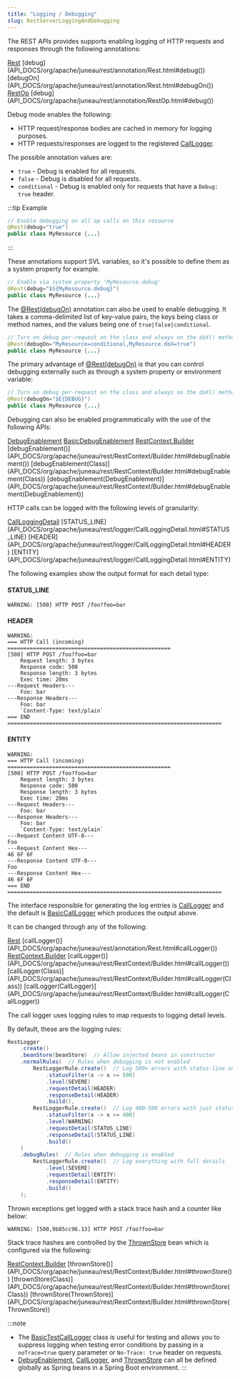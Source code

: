 ```yaml
---
title: "Logging / Debugging"
slug: RestServerLoggingAndDebugging
---
```


The REST APIs provides supports enabling logging of HTTP requests and responses through the following annotations:

<tree>
<node-0><java-annotation><a href="/site/apidocs/org/apache/juneau/rest/annotation/Rest.html" target="_blank">Rest</a></java-annotation></node-0>
<node-1><java-method-annotation>[debug](API_DOCS/org/apache/juneau/rest/annotation/Rest.html#debug())</java-method-annotation></node-1>
<node-1><java-method-annotation>[debugOn](API_DOCS/org/apache/juneau/rest/annotation/Rest.html#debugOn())</java-method-annotation></node-1>
<node-0><java-annotation><a href="/site/apidocs/org/apache/juneau/rest/annotation/RestOp.html" target="_blank">RestOp</a></java-annotation></node-0>
<node-1><java-method-annotation>[debug](API_DOCS/org/apache/juneau/rest/annotation/RestOp.html#debug())</java-method-annotation></node-1>
</tree>

Debug mode enables the following:

- HTTP request/response bodies are cached in memory for logging purposes.
- HTTP requests/responses are logged to the registered <a href="/site/apidocs/org/apache/juneau/rest/logger/CallLogger.html" target="_blank">CallLogger</a>.

The possible annotation values are:

- `true` - Debug is enabled for all requests.
- `false` - Debug is disabled for all requests.
- `conditional` - Debug is enabled only for requests that have a `Debug: true` header.

:::tip Example
```java
// Enable debugging on all op calls on this resource
@Rest(debug="true")
public class MyResource {...}
```
:::

These annotations support SVL variables, so it's possible to define them as a system property for example.

```java
// Enable via system property 'MyResource.debug'
@Rest(debug="$S{MyResource.debug}")
public class MyResource {...}
```

The [@Rest(debugOn)](API_DOCS/org/apache/juneau/rest/annotation/Rest.html#debugOn()) annotation can also be used to
enable debugging.
It takes a comma-delimited list of key-value pairs, the keys being class or method names, and the values being one of `true|false|conditional`.

```java
// Turn on debug per-request on the class and always on the doX() method
@Rest(debugOn="MyResource=conditional,MyResource.doX=true")
public class MyResource {...}
```

The primary advantage of [@Rest(debugOn)](API_DOCS/org/apache/juneau/rest/annotation/Rest.html#debugOn()) is that
you can control debugging externally such as through a system property or environment variable:

```java
// Turn on debug per-request on the class and always on the doX() method
@Rest(debugOn="$E{DEBUG}")
public class MyResource {...}
```

Debugging can also be enabled programmatically with the use of the following APIs:

<tree>
<node-0><java-class><a href="/site/apidocs/org/apache/juneau/rest/debug/DebugEnablement.html" target="_blank">DebugEnablement</a></java-class></node-0>
<node-1><javac-class><a href="/site/apidocs/org/apache/juneau/rest/debug/BasicDebugEnablement.html" target="_blank">BasicDebugEnablement</a></javac-class></node-1>
<node-0><java-class><a href="/site/apidocs/org/apache/juneau/rest/RestContext.Builder.html" target="_blank">RestContext.Builder</a></java-class></node-0>
<node-1><javac-method>[debugEnablement()](API_DOCS/org/apache/juneau/rest/RestContext/Builder.html#debugEnablement())</javac-method> <javac-method>[debugEnablement(Class)](API_DOCS/org/apache/juneau/rest/RestContext/Builder.html#debugEnablement(Class))</javac-method> <javac-method>[debugEnablement(DebugEnablement)](API_DOCS/org/apache/juneau/rest/RestContext/Builder.html#debugEnablement(DebugEnablement))</javac-method></node-1>
</tree>

HTTP calls can be logged with the following levels of granularity:

<tree>
<node-0><java-class><a href="/site/apidocs/org/apache/juneau/rest/logger/CallLoggingDetail.html" target="_blank">CallLoggingDetail</a></java-class></node-0>
<node-1><javac-field>[STATUS_LINE](API_DOCS/org/apache/juneau/rest/logger/CallLoggingDetail.html#STATUS_LINE)</javac-field> <javac-field>[HEADER](API_DOCS/org/apache/juneau/rest/logger/CallLoggingDetail.html#HEADER)</javac-field> <javac-field>[ENTITY](API_DOCS/org/apache/juneau/rest/logger/CallLoggingDetail.html#ENTITY)</javac-field></node-1>
</tree>


The following examples show the output format for each detail type:

#### STATUS_LINE

```text
WARNING: [500] HTTP POST /foo?foo=bar
```

#### HEADER

```text
WARNING:
=== HTTP Call (incoming) ===================================================
[500] HTTP POST /foo?foo=bar
    Request length: 3 bytes
    Response code: 500
    Response length: 3 bytes
    Exec time: 20ms
---Request Headers---
    Foo: bar
---Response Headers---
    Foo: bar
    `Content-Type: text/plain`
=== END ===================================================================
```

#### ENTITY

```text
WARNING:
=== HTTP Call (incoming) ===================================================
[500] HTTP POST /foo?foo=bar
    Request length: 3 bytes
    Response code: 500
    Response length: 3 bytes
    Exec time: 20ms
---Request Headers---
    Foo: bar
---Response Headers---
    Foo: bar
    `Content-Type: text/plain`
---Request Content UTF-8---
Foo
---Request Content Hex---
46 6F 6F
---Response Content UTF-8---
Foo
---Response Content Hex---
46 6F 6F
=== END ===================================================================
```

The interface responsible for generating the log entries is <a href="/site/apidocs/org/apache/juneau/rest/logger/CallLogger.html" target="_blank">CallLogger</a> and the default is <a href="/site/apidocs/org/apache/juneau/rest/logger/BasicCallLogger.html" target="_blank">BasicCallLogger</a> which produces the output above.

It can be changed through any of the following:

<tree>
<node-0><java-annotation><a href="/site/apidocs/org/apache/juneau/rest/annotation/Rest.html" target="_blank">Rest</a></java-annotation></node-0>
<node-1><javac-method-annotation>[callLogger()](API_DOCS/org/apache/juneau/rest/annotation/Rest.html#callLogger())</javac-method-annotation></node-1>
<node-0><java-class><a href="/site/apidocs/org/apache/juneau/rest/RestContext.Builder.html" target="_blank">RestContext.Builder</a></java-class></node-0>
<node-1><javac-method>[callLogger()](API_DOCS/org/apache/juneau/rest/RestContext/Builder.html#callLogger())</javac-method> <javac-method>[callLogger(Class)](API_DOCS/org/apache/juneau/rest/RestContext/Builder.html#callLogger(Class))</javac-method> <javac-method>[callLogger(CallLogger)](API_DOCS/org/apache/juneau/rest/RestContext/Builder.html#callLogger(CallLogger))</javac-method></node-1>
</tree>

The call logger uses logging rules to map requests to logging detail levels.

By default, these are the logging rules:

```java
RestLogger
    .create()
    .beanStore(beanStore)  // Allow injected beans in constructor
    .normalRules(  // Rules when debugging is not enabled
        RestLoggerRule.create()  // Log 500+ errors with status-line and header information
            .statusFilter(x -> x >= 500)
            .level(SEVERE)
            .requestDetail(HEADER)
            .responseDetail(HEADER)
            .build(),
        RestLoggerRule.create()  // Log 400-500 errors with just status-line information
            .statusFilter(x -> x >= 400)
            .level(WARNING)
            .requestDetail(STATUS_LINE)
            .responseDetail(STATUS_LINE)
            .build()
    )
    .debugRules(  // Rules when debugging is enabled
        RestLoggerRule.create()  // Log everything with full details
            .level(SEVERE)
            .requestDetail(ENTITY)
            .responseDetail(ENTITY)
            .build()
    );
```

Thrown exceptions get logged with a stack trace hash and a counter like below:

```text
WARNING: [500,9b85cc96.13] HTTP POST /foo?foo=bar
```

Stack trace hashes are controlled by the <a href="/site/apidocs/org/apache/juneau/rest/stats/ThrownStore.html" target="_blank">ThrownStore</a> bean
which is configured via the following:

<tree>
<node-0><java-class><a href="/site/apidocs/org/apache/juneau/rest/RestContext.Builder.html" target="_blank">RestContext.Builder</a></java-class></node-0>
<node-1><java-method>[thrownStore()](API_DOCS/org/apache/juneau/rest/RestContext/Builder.html#thrownStore())</java-method></node-1>
<node-1><java-method>[thrownStore(Class)](API_DOCS/org/apache/juneau/rest/RestContext/Builder.html#thrownStore(Class))</java-method></node-1>
<node-1><java-method>[thrownStore(ThrownStore)](API_DOCS/org/apache/juneau/rest/RestContext/Builder.html#thrownStore(ThrownStore))</java-method></node-1>
</tree>

:::note
- The <a href="/site/apidocs/org/apache/juneau/rest/logger/BasicTestCallLogger.html" target="_blank">BasicTestCallLogger</a> class is useful for testing and allows you to suppress logging when testing error conditions by passing in a `noTrace=true` query parameter or `No-Trace: true` header on requests.
- <a href="/site/apidocs/org/apache/juneau/rest/debug/DebugEnablement.html" target="_blank">DebugEnablement</a>, <a href="/site/apidocs/org/apache/juneau/rest/logger/CallLogger.html" target="_blank">CallLogger</a>, and <a href="/site/apidocs/org/apache/juneau/rest/stats/ThrownStore.html" target="_blank">ThrownStore</a> can all be defined globally as Spring beans in a Spring Boot environment.
:::
